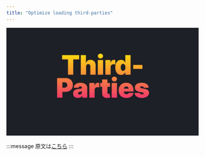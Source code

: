 ```yaml
---
title: "Optimize loading third-parties"
---
```


![](/images/learning-patterns/third-party-1280w.jpg)

:::message
原文は[こちら]()
:::
